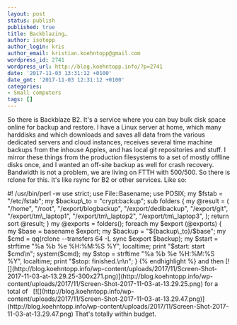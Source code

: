```yaml
---
layout: post
status: publish
published: true
title: Backblazing…
author: isotopp
author_login: kris
author_email: kristian.koehntopp@gmail.com
wordpress_id: 2741
wordpress_url: http://blog.koehntopp.info/?p=2741
date: '2017-11-03 13:31:12 +0100'
date_gmt: '2017-11-03 12:31:12 +0100'
categories:
- Small computers
tags: []
---
```

<p>So there is Backblaze B2. It's a service where you can buy bulk disk space online for backup and restore. I have a Linux server at home, which many harddisks and which downloads and saves all data from the various dedicated servers and cloud instances, receives several time machine backups from the inhouse Apples, and has local git repositories and stuff. I mirror these things from the production filesystems to a set of mostly offline disks once, and I wanted an off-site backup as well for crash recovery. Bandwidth is not a problem, we are living on FTTH with 500/500. So there is rclone for this. It's like rsync for B2 or other services. Like so:<!--more--></p>
<p>    #! /usr/bin/perl -w use strict; use File::Basename; use POSIX; my $fstab = "/etc/fstab"; my $backup\_to = "crypt:backup"; sub folders { my @result = ( "/home", "/root", "/export/blogbackup", "/export/dedibackup", "/export/git", "/export/tm\_laptop1", "/export/tm\_laptop2", "/export/tm\_laptop3", ); return sort @result; } my @exports = folders(); foreach my $export (@exports) { my $base = basename $export; my $backup = "${backup\_to}/$base"; my $cmd = qq(rclone --transfers 64 -L sync $export $backup); my $start = strftime "%a %b %e %H:%M:%S %Y", localtime; print "$start: start $cmd\n"; system($cmd); my $stop = strftime "%a %b %e %H:%M:%S %Y", localtime; print "$stop: finished.\n\n"; } {% endhighlight %} and then [![](http://blog.koehntopp.info/wp-content/uploads/2017/11/Screen-Shot-2017-11-03-at-13.29.25-300x271.png)](http://blog.koehntopp.info/wp-content/uploads/2017/11/Screen-Shot-2017-11-03-at-13.29.25.png) for a total of &nbsp; [![](http://blog.koehntopp.info/wp-content/uploads/2017/11/Screen-Shot-2017-11-03-at-13.29.47.png)](http://blog.koehntopp.info/wp-content/uploads/2017/11/Screen-Shot-2017-11-03-at-13.29.47.png) That's totally within budget.</p>
